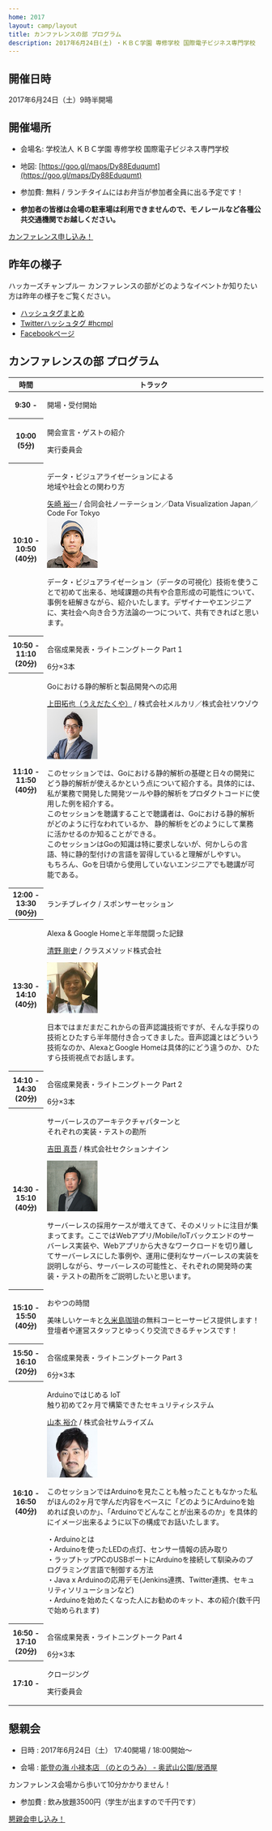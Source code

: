 ```yaml
---
home: 2017
layout: camp/layout
title: カンファレンスの部 プログラム
description: 2017年6月24日(土) ・ＫＢＣ学園 専修学校 国際電子ビジネス専門学校
---
```


<i class="fa fa-calendar"></i> 開催日時
--------------------------------------------------------------------------------

2017年6月24日（土）9時半開場

<i class="fa fa-map-marker"></i> 開催場所
--------------------------------------------------------------------------------

- 会場名: 学校法人 ＫＢＣ学園 専修学校 国際電子ビジネス専門学校

- 地図:  [https://goo.gl/maps/Dy88Eduqumt](https://goo.gl/maps/Dy88Eduqumt)

- 参加費: 無料 / ランチタイムにはお弁当が参加者全員に出る予定です！

- **参加者の皆様は会場の駐車場は利用できませんので、モノレールなど各種公共交通機関でお越しください。**

<p><a href="https://hackers-champloo.doorkeeper.jp/events/60985" class="medium button" target="_blank">カンファレンス申し込み！</a></p>

<i class="fa fa-comments"></i> 昨年の様子
--------------------------------------------------------------------------------

ハッカーズチャンプルー カンファレンスの部がどのようなイベントか知りたい方は昨年の様子をご覧ください。

* [ハッシュタグまとめ](https://togetter.com/li/992121)
* [Twitterハッシュタグ #hcmpl](https://twitter.com/search?f=tweets&vertical=default&q=%23hcmpl&src=typd)
* [Facebookページ](https://www.facebook.com/hackerschamploo) 


<i class="fa fa-list-alt"></i> カンファレンスの部 プログラム
--------------------------------------------------------------------------------

<div id="schedule">
  <table>
    <thead>
      <tr>
        <th>時間</th>
        <th>トラック</th>
      </tr>
    </thead>
    <tbody>
      <tr>
        <th>9:30 -</th>
        <td><p class="track-title">開場・受付開始</p></td>
      </tr>
      <tr>
        <th>10:00 (5分)</th>
        <td>
          <p class="track-title">開会宣言・ゲストの紹介</p>
          <p class="track-speaker">実行委員会</p>
        </td>
      </tr>
      <tr>
        <th>10:10 - 10:50 (40分)</th>
        <td>
          <p class="track-title">データ・ビジュアライゼーションによる<br>地域や社会との関わり方</p>
          <p class="track-speaker">
            <a href="http://notation.co.jp/" target="_blank">矢崎 裕一</a> / 合同会社ノーテーション／Data Visualization Japan／Code For Tokyo
            <br/>
            <a href="http://notation.co.jp/" target="_blank">
              <img class="speaker-photo" src="/img/2017/speakers/photo_yazaki_100.png" />
            </a>
            </p>
            <p class="track-description">
            データ・ビジュアライゼーション（データの可視化）技術を使うことで初めて出来る、地域課題の共有や合意形成の可能性について、事例を紐解きながら、紹介いたします。デザイナーやエンジニアに、実社会へ向き合う方法論の一つについて、共有できればと思います。
            </p>
        </td>
      </tr>
      <tr>
        <th>10:50 - 11:10 (20分)</th>
        <td>
            <p class="track-title">合宿成果発表・ライトニングトーク Part 1</p>6分×3本<br />
        </td>
      </tr>
      <tr>
        <th>11:10 - 11:50 (40分)</th>
        <td>
          <p class="track-title">Goにおける静的解析と製品開発への応用</p>
          <p class="track-speaker">
            <a href="https://twitter.com/tenntenn" target="_blank">上田拓也（うえだたくや）</a> / 株式会社メルカリ／株式会社ソウゾウ
            <br/>
            <a href="https://twitter.com/tenntenn" target="_blank">
              <img class="speaker-photo" src="/img/2017/speakers/tenntenn.jpg" />
            </a>
          </p>
          <p class="track-description">
          このセッションでは、Goにおける静的解析の基礎と日々の開発にどう静的解析が使えるかという点について紹介する。具体的には、私が業務で開発した開発ツールや静的解析をプロダクトコードに使用した例を紹介する。<br>
このセッションを聴講することで聴講者は、Goにおける静的解析がどのように行なわれているか、
静的解析をどのようにして業務に活かせるのか知ることができる。<br>
このセッションはGoの知識は特に要求しないが、何かしらの言語、特に静的型付けの言語を習得していると理解がしやすい。<br>
もちろん、Goを日頃から使用していないエンジニアでも聴講が可能である。
          </p>
        </td>
      </tr>
      <tr class="track-break">
        <th>12:00 - 13:30 (90分)</th>
        <td><p class="track-title"><i class="fa fa-cutlery"></i> ランチブレイク / スポンサーセッション</p></td>
      </tr>
      <tr>
        <th>13:30 - 14:10 (40分)</th>
        <td>
          <p class="track-title">Alexa & Google Homeと半年間闘った記録</p>
          <p class="track-speaker">
            <p><a href="http://dev.classmethod.jp/author/seino-tsuyoshi/" target="_blank">清野 剛史</a> / クラスメソッド株式会社</p>
            <a href="http://dev.classmethod.jp/author/seino-tsuyoshi/" target="_blank">
                <img class="speaker-photo" src="/img/2017/speakers/seino.jpg" />
            </a>
          </p>
          <p class="track-description">
          日本ではまだまだこれからの音声認識技術ですが、そんな手探りの技術とひたすら半年間付き合ってきました。音声認識とはどういう技術なのか、AlexaとGoogle Homeは具体的にどう違うのか、ひたすら技術視点でお話します。
          </p>
        </td>
      </tr>
      <tr>
        <th>14:10 - 14:30 (20分)</th>
        <td>
            <p class="track-title">合宿成果発表・ライトニングトーク Part 2</p>6分×3本<br />
        </td>
      </tr>
      <tr>
        <th>14:30 - 15:10 (40分)</th>
        <td>
          <p class="track-title">サーバーレスのアーキテクチャパターンと<br>それぞれの実装・テストの勘所</p>
          <p class="track-speaker">
            <p><a href="http://yoshidashingo.hatenablog.com" target="_blank">吉田 真吾</a> / 株式会社セクションナイン</p>
            <a href="http://yoshidashingo.hatenablog.com" target="_blank">
                <img class="speaker-photo" src="/img/2017/speakers/yoshidashingo_square.jpg" />
            </a>
          </p>
          <p class="track-description">
          サーバーレスの採用ケースが増えてきて、そのメリットに注目が集まってます。ここではWebアプリ/Mobile/IoTバックエンドのサーバーレス実装や、Webアプリから大きなワークロードを切り離してサーバーレスにした事例や、運用に便利なサーバーレスの実装を説明しながら、サーバーレスの可能性と、それぞれの開発時の実装・テストの勘所をご説明したいと思います。
          </p>
        </td>
      </tr>
      <tr class="track-break">
        <th>15:10 - 15:50 (40分)</th>
        <td>
          <p class="track-title"><i class="fa fa-coffee"></i> おやつの時間</p>
          <p class="track-speaker">美味しいケーキと<a href="http://kumejima-coffee.com/" target="_blank">久米島珈琲</a>の無料コーヒーサービス提供します！<br />
          登壇者や運営スタッフとゆっくり交流できるチャンスです！</p>
        </td>
      </tr>
      <tr>
        <th>15:50 - 16:10 (20分)</th>
        <td>
            <p class="track-title">合宿成果発表・ライトニングトーク Part 3</p>6分×3本<br />
        </td>
      </tr>
      <tr>
        <th>16:10 - 16:50 (40分)</th>
        <td>
          <p class="track-title">Arduinoではじめる IoT<br>触り初めて2ヶ月で構築できたセキュリティシステム</p>
          <p class="track-speaker">
            <a href="http://samuraism.jp/diary/" target="_blank">山本 裕介</a> / 株式会社サムライズム
            <br/>
            <a href="http://samuraism.jp/diary/" target="_blank">
              <img class="speaker-photo" src="/img/2017/speakers/yusuke.jpg" />
            </a>
            </p>
            <p class="track-description">
            このセッションではArduinoを見たことも触ったこともなかった私がほんの2ヶ月で学んだ内容をベースに「どのようにArduinoを始めれば良いのか」、「Arduinoでどんなことが出来るのか」を具体的にイメージ出来るように以下の構成でお話いたします。<br>
            
・Arduinoとは<br>
・Arduinoを使ったLEDの点灯、センサー情報の読み取り<br>
・ラップトップPCのUSBポートにArduinoを接続して馴染みのプログラミング言語で制御する方法<br>
・Java x Arduinoの応用デモ(Jenkins連携、Twitter連携、セキュリティソリューションなど)<br>
・Arduinoを始めたくなった人にお勧めのキット、本の紹介(数千円で始められます)<br>
            </p>
        </td>
      </tr>
      <tr>
        <th>16:50 - 17:10 (20分)</th>
        <td>
            <p class="track-title">合宿成果発表・ライトニングトーク Part 4</p>6分×3本<br />
        </td>
      </tr>
      <tr>
        <th>17:10 -</th>
        <td>
          <p class="track-title">クロージング</p>
          <p class="track-speaker">実行委員会</p>
        </td>
      </tr>
    </tbody>
  </table>
</div>

<i class="fa fa-beer"></i> 懇親会
--------------------------------------------------------------------------------

- 日時 : 2017年6月24日（土） 17:40開場 / 18:00開始〜

- 会場 : [能登の海 小禄本店 （のとのうみ） - 奥武山公園/居酒屋](https://tabelog.com/okinawa/A4701/A470103/47000822/)

カンファレンス会場から歩いて10分かかりません！

- 参加費 : 飲み放題3500円（学生が出ますので千円です）


<p><a href="https://hackers-champloo.doorkeeper.jp/events/60986" class="medium button" target="_blank">懇親会申し込み！</a></p>
